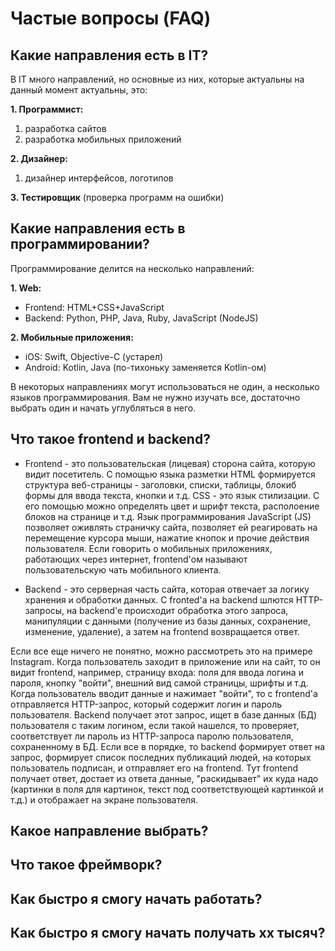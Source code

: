 # Частые вопросы (FAQ)


## Какие направления есть в IT?

В IT много направлений, но основные из них, которые актуальны на данный момент актуальны, это:

**1. Программист:**
  1. разработка сайтов
  2. разработка мобильных приложений

**2. Дизайнер:**
  1. дизайнер интерфейсов, логотипов

**3. Тестировщик** (проверка программ на ошибки)

## Какие направления есть в программировании?

Программирование делится на несколько направлений:

**1. Web:**
  - Frontend: HTML+CSS+JavaScript
  - Backend: Python, PHP, Java, Ruby, JavaScript (NodeJS)

**2. Мобильные приложения:**
  - iOS: Swift, Objective-C (устарел)
  - Android: Kotlin, Java (по-тихоньку заменяется Kotlin-ом)

В некоторых направлениях могут использоваться не один, а несколько языков программирования. Вам не нужно изучать все, достаточно выбрать один и начать углубляться в него.

## Что такое frontend и backend?
  - Frontend - это пользовательская (лицевая) сторона сайта, которую видит посетитель. С помощью языка разметки HTML формируется структура веб-страницы - заголовки, списки, таблицы, блокиб формы для ввода текста, кнопки и т.д. CSS - это язык стилизации. С его помощью можно определять цвет и шрифт текста, располоение блоков на странице и т.д. Язык программирования JavaScript (JS) позволяет оживлять страничку сайта, позволяет ей реагировать на перемещение курсора мыши, нажатие кнопок и прочие действия пользователя. Если говорить о мобильных приложениях, работающих через интернет, frontend'ом называют пользовательскую чать мобильного клиента.

  - Backend - это серверная часть сайта, которая отвечает за логику хранения и обработки данных. С fronted'a на backend шлются HTTP-запросы, на backend'e происходит обработка этого запроса, манипуляции с данными (получение из базы данных, сохранение, изменение, удаление), а затем на frontend возвращается ответ.
  
  Если все еще ничего не понятно, можно рассмотреть это на примере Instagram. Когда пользователь заходит в приложение или на сайт, то он видит frontend, например, страницу входа: поля для ввода логина и пароля, кнопку "войти", внешний вид самой страницы, шрифты и т.д. Когда пользователь вводит данные и нажимает "войти", то с frontend'a отправляется HTTP-запрос, который содержит логин и пароль пользователя. Backend получает этот запрос, ищет в базе данных (БД) пользователя с таким логином, если такой нашелся, то проверяет, соответствует ли пароль из HTTP-запроса паролю пользователя, сохраненному в БД. Если все в порядке, то backend формирует ответ на запрос, формирует список последних публикаций людей, на которых пользователь подписан, и отправляет его на frontend. Тут frontend получает ответ, достает из ответа данные, "раскидывает" их куда надо (картинки в поля для картинок, текст под соответствующей картинкой и т.д.) и отображает на экране пользователя.


## Какое направление выбрать?


## Что такое фреймворк?


## Как быстро я cмогу начать работать?

## Как быстро я cмогу начать получать xx тысяч?


